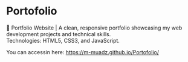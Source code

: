 # Portofolio
🚀 Portfolio Website |
A clean, responsive portfolio showcasing my web development projects and technical skills.  
Technologies: HTML5, CSS3, and JavaScript.

You can accessin here: https://m-muadz.github.io/Portofolio/
